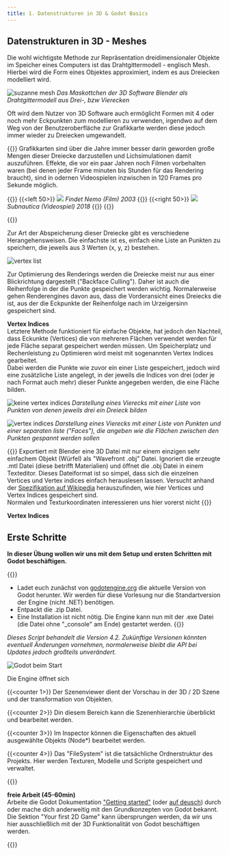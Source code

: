 ```yaml
---
title: 1. Datenstrukturen in 3D & Godot Basics
---
```

 
## Datenstrukturen in 3D - Meshes

Die wohl wichtigste Methode zur Repräsentation dreidimensionaler Objekte im Speicher eines Computers ist das Drahtgittermodell - englisch Mesh. Hierbei wird die Form eines Objektes approximiert, indem es aus Dreiecken modelliert wird.

![suzanne mesh](img/suzanne_mesh.png)
*Das Maskottchen der 3D Software Blender als Drahtgittermodell aus Drei-, bzw Vierecken*

Oft wird dem Nutzer von 3D Software auch ermöglicht Formen mit 4 oder noch mehr Eckpunkten zum modellieren zu verwenden, irgendwo auf dem Weg von der Benutzeroberfläche zur Grafikkarte werden diese jedoch immer wieder zu Dreiecken umgewandelt.

{{<info>}}
Grafikkarten sind über die Jahre immer besser darin geworden große Mengen dieser Dreiecke darzustellen und Lichsimulationen damit auszuführen. Effekte, die vor ein paar Jahren noch Filmen vorbehalten waren (bei denen jeder Frame minuten bis Stunden für das Rendering braucht), sind in odernen Videospielen inzwischen in 120 Frames pro Sekunde möglich.

{{<twoculumn>}}
{{<left 50>}}
![](img/finding_nemo.jpg)
*Findet Nemo (Film) 2003*
{{</left>}}
{{<right 50>}}
![](img/subnautica.jpg)
*Subnautica (Videospiel) 2018*
{{</right>}}
{{</twoculumn>}}

{{</info>}}

Zur Art der Abspeicherung dieser Dreiecke gibt es verschiedene Herangehensweisen. Die einfachste ist es, einfach eine Liste an Punkten zu speichern,
die jeweils aus 3 Werten (x, y, z) bestehen.

![vertex list](img/vertexlist.png)

Zur Optimierung des Renderings werden die Dreiecke meist nur aus einer Blickrichtung dargestellt ("Backface Culling"). Daher ist auch die Reihenfolge in der die Punkte gespeichert werden wichtig. Normalerweise gehen Renderengines davon aus, dass die Vorderansicht eines Dreiecks die ist, aus der die Eckpunkte der Reihenfolge nach im Urzeigersinn gespeichert sind.

**Vertex Indices**  
Letztere Methode funktioniert für einfache Objekte, hat jedoch den Nachteil, dass Eckunkte (Vertices) die von mehreren Flächen verwendet werden für jede Fläche separat gespeichert werden müssen. Um Speicherplatz und Rechenleistung zu Optimieren wird meist mit sogenannten Vertex Indices gearbeitet.  
Dabei werden die Punkte wie zuvor ein einer Liste gespeichert, jedoch wird eine zusätzliche Liste angelegt, in der jeweils die Indices von drei (oder je nach Format auch mehr) dieser Punkte angegeben werden, die eine Fläche bilden.

![keine vertex indices](img/no_vertex_indices.png)
*Darstellung eines Vierecks mit einer Liste von Punkten von denen jeweils drei ein Dreieck bilden*

![vertex indices](img/vertex_indices.png)
*Darstellung eines Vierecks mit einer Liste von Punkten und einer separaten liste ("Faces"), die angeben wie die Flächen zwischen den Punkten gespannt werden sollen*


{{<todo>}}
Exportiert mit Blender eine 3D Datei mit nur einem einzigen sehr einfachem Objekt (Würfel) als "Wavefront .obj" Datei.
Ignoriert die erzeugte .mtl Datei (diese betrifft Materialien) und öffnet die .obj Datei in einem Texteditor. 
 Dieses Dateiformat ist so simpel, dass sich die einzelnen Vertices und Vertex indices einfach herauslesen lassen. Versucht anhand der [Spezifikation auf Wikipedia](https://de.wikipedia.org/wiki/Wavefront_OBJ) herauszufinden, wie hier Vertices und Vertex Indices gespeichert sind.  
Normalen und Texturkoordinaten interessieren uns hier vorerst nicht
{{</todo>}}

**Vertex Indices**

## Erste Schritte

**In dieser Übung wollen wir uns mit dem Setup und ersten Schritten mit Godot beschäftigen.**

{{<todo>}}
- Ladet euch zunächst von [godotengine.org](https://godotengine.org/download) die aktuelle Version von Godot herunter. Wir werden für diese Vorlesung nur die Standartversion der Engine (nicht .NET) benötigen.
- Entpackt die .zip Datei.
- Eine Installation ist nicht nötig. Die Engine kann nun mit der .exe Datei (die Datei ohne "_console" am Ende) gestartet werden.
{{</todo>}}

*Dieses Script behandelt die Version 4.2. Zukünftige Versionen könnten eventuell Änderungen vornehmen, normalerweise bleibt die API bei Updates jedoch großteils unverändert.*

![Godot beim Start](img/godot_start.png)

Die Engine öffnet sich 

{{<counter 1>}} Der Szenenviewer dient der Vorschau in der 3D / 2D Szene und der transformation von Objekten.  

{{<counter 2>}} Din diesem Bereich kann die Szenenhierarchie überblickt und bearbeitet werden.  

{{<counter 3>}} Im Inspector können die Eigenschaften des aktuell ausgewählte Objekts (Node*) bearbeitet werden.  

{{<counter 4>}} Das "FileSystem" ist die tatsächliche Ordnerstruktur des Projekts. Hier werden Texturen, Modelle und Scripte gespeichert und verwaltet.  


{{<todo>}}

**freie Arbeit (45-60min)**  
Arbeite die Godot Dokumentation ["Getting started"](https://docs.godotengine.org/en/stable/tutorials/3d/procedural_geometry/index.html) (oder [auf deusch](https://docs.godotengine.org/de/4.x/getting_started/introduction/index.html)) durch oder mache dich anderweitig mit den Grundkonzepten von Godot bekannt. Die Sektion "Your first 2D Game" kann übersprungen werden, da wir uns hier ausschließlich mit der 3D Funktionalität von Godot beschäftigen werden.  

{{</todo>}}